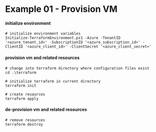 # Example 01 - Provision VM

#### initialize environment
```
# initialize environment variables
Initialize-TerraformEnvironment.ps1 -Azure -TenantID '<azure_tenant_id>' -SubscriptionID '<azure_subscription_id>' -ClientID '<azure_client_id>' -ClientSecret '<azure_client_secret>'
```

#### provision vm and related resources
```
# change into terraform directory where configuration files exist
cd .\terraform

# initialize terraform in current directory
terraform init

# create resources
terraform apply
```

#### de-provision vm and related resources
```
# remove resources
terraform destroy
```
